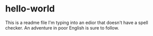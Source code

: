 # hello-world

This is a readme file I'm typing into an edior that doesn't have a spell checker. An adventure in poor English is sure to follow.
